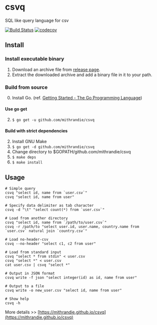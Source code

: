# csvq

SQL like query language for csv

[![Build Status](https://travis-ci.org/mithrandie/csvq.svg?branch=master)](https://travis-ci.org/mithrandie/csvq)
[![codecov](https://codecov.io/gh/mithrandie/csvq/branch/master/graph/badge.svg)](https://codecov.io/gh/mithrandie/csvq)

## Install

### Install executable binary

1. Download an archive file from [release page](https://github.com/mithrandie/csvq/releases).
2. Extract the downloaded archive and add a binary file in it to your path.

### Build from source

0. Install Go. (ref. [Getting Started - The Go Programming Language](https://golang.org/doc/install))

#### Use go get

2. ```$ go get -u github.com/mithrandie/csvq```

#### Build with strict dependencies

2. Install GNU Make
3. ```$ go get -d github.com/mithrandie/csvq```
4. Change directory to $GOPATH/github.com/mithrandie/csvq
5. ```$ make deps```
6. ```$ make install```

## Usage

```shell
# Simple query
csvq "select id, name from `user.csv`"
csvq "select id, name from user"

# Specify data delimiter as tab character
csvq -d "\t" "select count(*) from `user.csv`"

# Load from another directory
csvq "select id, name from `/path/to/user.csv`"
csvq -r /path/to "select user.id, user.name, country.name from `user.csv` natural join `country.csv`"

# Load no-header-csv
csvq --no-header "select c1, c2 from user"

# Load from standard input
csvq "select * from stdin" < user.csv
csvq "select *" < user.csv
cat user.csv | csvq "select *"

# Output in JSON format
csvq write -f json "select integer(id) as id, name from user"

# Output to a file
csvq write -o new_user.csv "select id, name from user"

# Show help
csvq -h
```

More details >> [https://mithrandie.github.io/csvq](https://mithrandie.github.io/csvq)